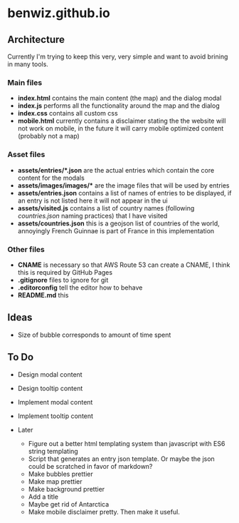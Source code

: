 # benwiz.github.io

## Architecture

Currently I'm trying to keep this very, very simple and want to avoid brining in many tools.

### Main files

- **index.html** contains the main content (the map) and the dialog modal
- **index.js** performs all the functionality around the map and the dialog
- **index.css** contains all custom css
- **mobile.html** currently contains a disclaimer stating the the website will not work on mobile, in the future it will carry mobile optimized content (probably not a map)

### Asset files

- **assets/entries/\*.json** are the actual entries which contain the core content for the modals
- **assets/images/images/\*** are the image files that will be used by entries
- **assets/entries.json** contains a list of names of entries to be displayed, if an entry is not listed here it will not appear in the ui
- **assets/visited.js** contains a list of country names (following _countries.json_ naming practices) that I have visited
- **assets/countries.json** this is a geojson list of countries of the world, annoyingly French Guinnae is part of France in this implementation

### Other files

- **CNAME** is necessary so that AWS Route 53 can create a CNAME, I think this is required by GitHub Pages
- **.gitignore** files to ignore for git
- **.editorconfig** tell the editor how to behave
- **README.md** this

## Ideas

- Size of bubble corresponds to amount of time spent

## To Do

- Design modal content
- Design tooltip content
- Implement modal content
- Implement tooltip content

- Later
  - Figure out a better html templating system than javascript with ES6 string templating
  - Script that generates an entry json template. Or maybe the json could be scratched in favor of markdown?
  - Make bubbles prettier
  - Make map prettier
  - Make background prettier
  - Add a title
  - Maybe get rid of Antarctica
  - Make mobile disclaimer pretty. Then make it useful.
